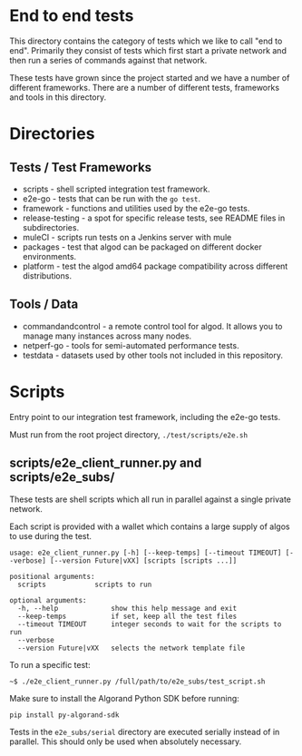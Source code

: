 # End to end tests

This directory contains the category of tests which we like to call "end to end". Primarily they consist of tests which first start a private network and then run a series of commands against that network.

These tests have grown since the project started and we have a number of different frameworks. There are a number of different tests, frameworks and tools in this directory.


# Directories
## Tests / Test Frameworks

* scripts - shell scripted integration test framework.
* e2e-go - tests that can be run with the `go test`.
* framework - functions and utilities used by the e2e-go tests.
* release-testing - a spot for specific release tests, see README files in subdirectories.
* muleCI - scripts run tests on a Jenkins server with mule
* packages - test that algod can be packaged on different docker environments.
* platform - test the algod amd64 package compatibility across different distributions.

## Tools / Data
* commandandcontrol - a remote control tool for algod. It allows you to manage many instances across many nodes.
* netperf-go - tools for semi-automated performance tests.
* testdata - datasets used by other tools not included in this repository.

# Scripts

Entry point to our integration test framework, including the e2e-go tests.

Must run from the root project directory, `./test/scripts/e2e.sh`

## scripts/e2e_client_runner.py and scripts/e2e_subs/

These tests are shell scripts which all run in parallel against a single private network.

Each script is provided with a wallet which contains a large supply of algos to use during the test.
```
usage: e2e_client_runner.py [-h] [--keep-temps] [--timeout TIMEOUT] [--verbose] [--version Future|vXX] [scripts [scripts ...]]

positional arguments:
  scripts            scripts to run

optional arguments:
  -h, --help             show this help message and exit
  --keep-temps           if set, keep all the test files
  --timeout TIMEOUT      integer seconds to wait for the scripts to run
  --verbose
  --version Future|vXX   selects the network template file
```

To run a specific test:
```
~$ ./e2e_client_runner.py /full/path/to/e2e_subs/test_script.sh
```

Make sure to install the Algorand Python SDK before running:
```
pip install py-algorand-sdk
```

Tests in the `e2e_subs/serial` directory are executed serially instead of in parallel. This should only be used when absolutely necessary.
